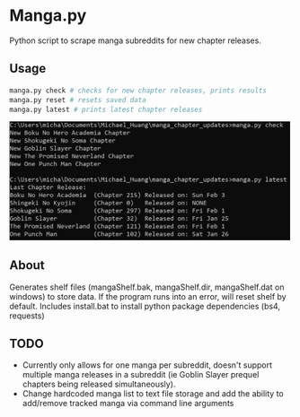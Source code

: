 # Manga.py

Python script to scrape manga subreddits for new chapter releases.

## Usage

```python
manga.py check # checks for new chapter releases, prints results
manga.py reset # resets saved data
manga.py latest # prints latest chapter releases
```

<img src="../manga_chapter_updates/manga_example.JPG" alt="example" width="500"/>

## About

Generates shelf files (mangaShelf.bak, mangaShelf.dir, mangaShelf.dat on windows) to store data. If the program runs into an error, will reset shelf by default. Includes install.bat to install python package dependencies (bs4, requests)

## TODO

- Currently only allows for one manga per subreddit, doesn't support multiple manga releases in a subreddit (ie Goblin Slayer prequel chapters being released simultaneously).
- Change hardcoded manga list to text file storage and add the ability to add/remove tracked manga via command line arguments